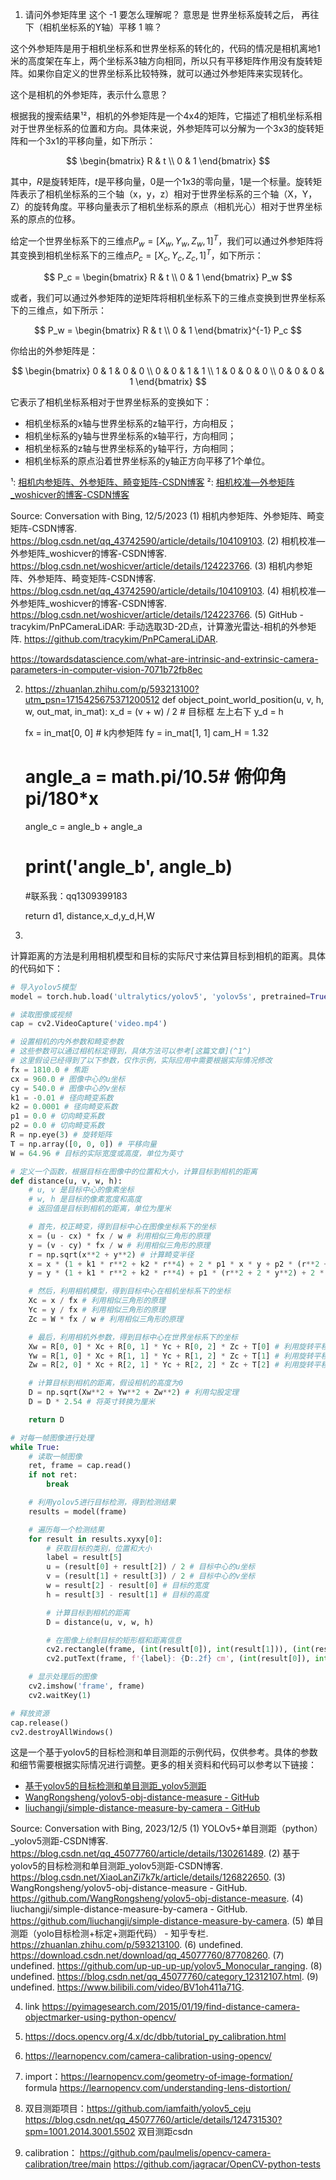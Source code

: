 1. 请问外参矩阵里 这个 -1 要怎么理解呢？ 意思是 世界坐标系旋转之后， 再往下（相机坐标系的Y轴）平移 1 嘛？

这个外参矩阵是用于相机坐标系和世界坐标系的转化的，代码的情况是相机离地1米的高度架在车上，两个坐标系3轴方向相同，所以只有平移矩阵作用没有旋转矩阵。如果你自定义的世界坐标系比较特殊，就可以通过外参矩阵来实现转化。

这个是相机的外参矩阵，表示什么意思？

根据我的搜索结果¹²，相机的外参矩阵是一个4x4的矩阵，它描述了相机坐标系相对于世界坐标系的位置和方向。具体来说，外参矩阵可以分解为一个3x3的旋转矩阵和一个3x1的平移向量，如下所示：

$$
\begin{bmatrix}
R & t \\
0 & 1
\end{bmatrix}
$$

其中，$R$是旋转矩阵，$t$是平移向量，0是一个1x3的零向量，1是一个标量。旋转矩阵表示了相机坐标系的三个轴（x，y，z）相对于世界坐标系的三个轴（X，Y，Z）的旋转角度。平移向量表示了相机坐标系的原点（相机光心）相对于世界坐标系的原点的位移。

给定一个世界坐标系下的三维点$P_w=[X_w, Y_w, Z_w, 1]^T$，我们可以通过外参矩阵将其变换到相机坐标系下的三维点$P_c=[X_c, Y_c, Z_c, 1]^T$，如下所示：

$$
P_c = \begin{bmatrix}
R & t \\
0 & 1
\end{bmatrix} P_w
$$

或者，我们可以通过外参矩阵的逆矩阵将相机坐标系下的三维点变换到世界坐标系下的三维点，如下所示：

$$
P_w = \begin{bmatrix}
R & t \\
0 & 1
\end{bmatrix}^{-1} P_c
$$

你给出的外参矩阵是：

$$
\begin{bmatrix}
0 & 1 & 0 & 0 \\
0 & 0 & 1 & 1 \\
1 & 0 & 0 & 0 \\
0 & 0 & 0 & 1
\end{bmatrix}
$$

它表示了相机坐标系相对于世界坐标系的变换如下：

- 相机坐标系的x轴与世界坐标系的z轴平行，方向相反；
- 相机坐标系的y轴与世界坐标系的x轴平行，方向相同；
- 相机坐标系的z轴与世界坐标系的y轴平行，方向相同；
- 相机坐标系的原点沿着世界坐标系的y轴正方向平移了1个单位。

¹: [相机内参矩阵、外参矩阵、畸变矩阵-CSDN博客](^1^)
²: [相机校准—外参矩阵_woshicver的博客-CSDN博客](^2^)

Source: Conversation with Bing, 12/5/2023
(1) 相机内参矩阵、外参矩阵、畸变矩阵-CSDN博客. https://blog.csdn.net/qq_43742590/article/details/104109103.
(2) 相机校准—外参矩阵_woshicver的博客-CSDN博客. https://blog.csdn.net/woshicver/article/details/124223766.
(3) 相机内参矩阵、外参矩阵、畸变矩阵-CSDN博客. https://blog.csdn.net/qq_43742590/article/details/104109103.
(4) 相机校准—外参矩阵_woshicver的博客-CSDN博客. https://blog.csdn.net/woshicver/article/details/124223766.
(5) GitHub - tracykim/PnPCameraLiDAR: 手动选取3D-2D点，计算激光雷达-相机的外参矩阵. https://github.com/tracykim/PnPCameraLiDAR.


https://towardsdatascience.com/what-are-intrinsic-and-extrinsic-camera-parameters-in-computer-vision-7071b72fb8ec

2. https://zhuanlan.zhihu.com/p/593213100?utm_psn=1715425675371200512
def object_point_world_position(u, v, h, w, out_mat, in_mat):
    x_d = (v + w) / 2  # 目标框  左上右下
    y_d = h
    
    fx = in_mat[0, 0]  # k内参矩阵
    fy = in_mat[1, 1]
    cam_H = 1.32
    # angle_a = math.pi/10.5# 俯仰角pi/180*x
    
    angle_c = angle_b + angle_a
    #     print('angle_b', angle_b)

    #联系我：qq1309399183
   
    return d1, distance,x_d,y_d,H,W



3. 
计算距离的方法是利用相机模型和目标的实际尺寸来估算目标到相机的距离。具体的代码如下：

```python
# 导入yolov5模型
model = torch.hub.load('ultralytics/yolov5', 'yolov5s', pretrained=True)

# 读取图像或视频
cap = cv2.VideoCapture('video.mp4')

# 设置相机的内外参数和畸变参数
# 这些参数可以通过相机标定得到，具体方法可以参考[这篇文章](^1^)
# 这里假设已经得到了以下参数，仅作示例，实际应用中需要根据实际情况修改
fx = 1810.0 # 焦距
cx = 960.0 # 图像中心的u坐标
cy = 540.0 # 图像中心的v坐标
k1 = -0.01 # 径向畸变系数
k2 = 0.0001 # 径向畸变系数
p1 = 0.0 # 切向畸变系数
p2 = 0.0 # 切向畸变系数
R = np.eye(3) # 旋转矩阵
T = np.array([0, 0, 0]) # 平移向量
W = 64.96 # 目标的实际宽度或高度，单位为英寸

# 定义一个函数，根据目标在图像中的位置和大小，计算目标到相机的距离
def distance(u, v, w, h):
    # u, v 是目标中心的像素坐标
    # w, h 是目标的像素宽度和高度
    # 返回值是目标到相机的距离，单位为厘米

    # 首先，校正畸变，得到目标中心在图像坐标系下的坐标
    x = (u - cx) * fx / w # 利用相似三角形的原理
    y = (v - cy) * fx / w # 利用相似三角形的原理
    r = np.sqrt(x**2 + y**2) # 计算畸变半径
    x = x * (1 + k1 * r**2 + k2 * r**4) + 2 * p1 * x * y + p2 * (r**2 + 2 * x**2) # 校正径向畸变和切向畸变
    y = y * (1 + k1 * r**2 + k2 * r**4) + p1 * (r**2 + 2 * y**2) + 2 * p2 * x * y # 校正径向畸变和切向畸变

    # 然后，利用相机模型，得到目标中心在相机坐标系下的坐标
    Xc = x / fx # 利用相似三角形的原理
    Yc = y / fx # 利用相似三角形的原理
    Zc = W * fx / w # 利用相似三角形的原理

    # 最后，利用相机外参数，得到目标中心在世界坐标系下的坐标
    Xw = R[0, 0] * Xc + R[0, 1] * Yc + R[0, 2] * Zc + T[0] # 利用旋转平移的关系
    Yw = R[1, 0] * Xc + R[1, 1] * Yc + R[1, 2] * Zc + T[1] # 利用旋转平移的关系
    Zw = R[2, 0] * Xc + R[2, 1] * Yc + R[2, 2] * Zc + T[2] # 利用旋转平移的关系

    # 计算目标到相机的距离，假设相机的高度为0
    D = np.sqrt(Xw**2 + Yw**2 + Zw**2) # 利用勾股定理
    D = D * 2.54 # 将英寸转换为厘米

    return D

# 对每一帧图像进行处理
while True:
    # 读取一帧图像
    ret, frame = cap.read()
    if not ret:
        break

    # 利用yolov5进行目标检测，得到检测结果
    results = model(frame)

    # 遍历每一个检测结果
    for result in results.xyxy[0]:
        # 获取目标的类别，位置和大小
        label = result[5]
        u = (result[0] + result[2]) / 2 # 目标中心的u坐标
        v = (result[1] + result[3]) / 2 # 目标中心的v坐标
        w = result[2] - result[0] # 目标的宽度
        h = result[3] - result[1] # 目标的高度

        # 计算目标到相机的距离
        D = distance(u, v, w, h)

        # 在图像上绘制目标的矩形框和距离信息
        cv2.rectangle(frame, (int(result[0]), int(result[1])), (int(result[2]), int(result[3])), (0, 255, 0), 2)
        cv2.putText(frame, f'{label}: {D:.2f} cm', (int(result[0]), int(result[1]) - 10), cv2.FONT_HERSHEY_SIMPLEX, 0.8, (0, 255, 0), 2)

    # 显示处理后的图像
    cv2.imshow('frame', frame)
    cv2.waitKey(1)

# 释放资源
cap.release()
cv2.destroyAllWindows()
```

这是一个基于yolov5的目标检测和单目测距的示例代码，仅供参考。具体的参数和细节需要根据实际情况进行调整。更多的相关资料和代码可以参考以下链接：

- [基于yolov5的目标检测和单目测距_yolov5测距](^3^)
- [WangRongsheng/yolov5-obj-distance-measure - GitHub](^4^)
- [liuchangji/simple-distance-measure-by-camera - GitHub](^5^)

Source: Conversation with Bing, 2023/12/5
(1) YOLOv5+单目测距（python）_yolov5测距-CSDN博客. https://blog.csdn.net/qq_45077760/article/details/130261489.
(2) 基于yolov5的目标检测和单目测距_yolov5测距-CSDN博客. https://blog.csdn.net/XiaoLanZi7k7k/article/details/126822650.
(3) WangRongsheng/yolov5-obj-distance-measure - GitHub. https://github.com/WangRongsheng/yolov5-obj-distance-measure.
(4) liuchangji/simple-distance-measure-by-camera - GitHub. https://github.com/liuchangji/simple-distance-measure-by-camera.
(5) 单目测距（yolo目标检测+标定+测距代码） - 知乎专栏. https://zhuanlan.zhihu.com/p/593213100.
(6) undefined. https://download.csdn.net/download/qq_45077760/87708260.
(7) undefined. https://github.com/up-up-up-up/yolov5_Monocular_ranging.
(8) undefined. https://blog.csdn.net/qq_45077760/category_12312107.html.
(9) undefined. https://www.bilibili.com/video/BV1oh411a71G.



4. link
https://pyimagesearch.com/2015/01/19/find-distance-camera-objectmarker-using-python-opencv/

5. https://docs.opencv.org/4.x/dc/dbb/tutorial_py_calibration.html


6. https://learnopencv.com/camera-calibration-using-opencv/

7. import：https://learnopencv.com/geometry-of-image-formation/ formula
https://learnopencv.com/understanding-lens-distortion/

8. 双目测距项目：https://github.com/iamfaith/yolov5_ceju
https://blog.csdn.net/qq_45077760/article/details/124731530?spm=1001.2014.3001.5502
双目测距csdn


9. calibration：
https://github.com/paulmelis/opencv-camera-calibration/tree/main
https://github.com/jagracar/OpenCV-python-tests
